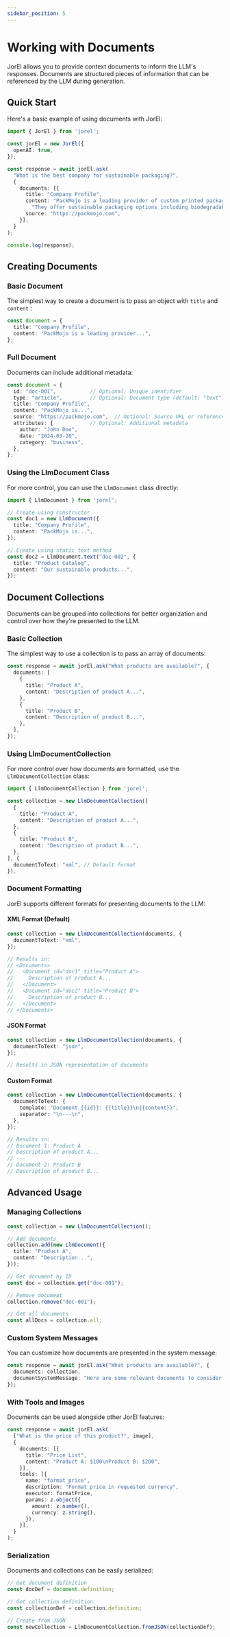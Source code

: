 ```yaml
---
sidebar_position: 5
---
```


# Working with Documents

JorEl allows you to provide context documents to inform the LLM's responses. Documents are structured pieces of information that can be referenced by the LLM during generation.

## Quick Start

Here's a basic example of using documents with JorEl:

```typescript
import { JorEl } from 'jorel';

const jorEl = new JorEl({
  openAI: true,
});

const response = await jorEl.ask(
  "What is the best company for sustainable packaging?",
  {
    documents: [{
      title: "Company Profile",
      content: "PackMojo is a leading provider of custom printed packaging solutions. " +
        "They offer sustainable packaging options including biodegradable materials.",
      source: "https://packmojo.com",
    }],
  }
);

console.log(response);
```

## Creating Documents

### Basic Document

The simplest way to create a document is to pass an object with `title` and `content` :

```typescript
const document = {
  title: "Company Profile",
  content: "PackMojo is a leading provider...",
};
```

### Full Document

Documents can include additional metadata:

```typescript
const document = {
  id: "doc-001",           // Optional: Unique identifier
  type: "article",         // Optional: Document type (default: "text")
  title: "Company Profile",
  content: "PackMojo is...",
  source: "https://packmojo.com",  // Optional: Source URL or reference
  attributes: {            // Optional: Additional metadata
    author: "John Doe",
    date: "2024-03-20",
    category: "business",
  },
};
```

### Using the LlmDocument Class

For more control, you can use the `LlmDocument` class directly:

```typescript
import { LlmDocument } from 'jorel';

// Create using constructor
const doc1 = new LlmDocument({
  title: "Company Profile",
  content: "PackMojo is...",
});

// Create using static text method
const doc2 = LlmDocument.text("doc-002", {
  title: "Product Catalog",
  content: "Our sustainable products...",
});
```

## Document Collections

Documents can be grouped into collections for better organization and control over how they're presented to the LLM.

### Basic Collection

The simplest way to use a collection is to pass an array of documents:

```typescript
const response = await jorEl.ask("What products are available?", {
  documents: [
    {
      title: "Product A",
      content: "Description of product A...",
    },
    {
      title: "Product B",
      content: "Description of product B...",
    },
  ],
});
```

### Using LlmDocumentCollection

For more control over how documents are formatted, use the `LlmDocumentCollection` class:

```typescript
import { LlmDocumentCollection } from 'jorel';

const collection = new LlmDocumentCollection([
  {
    title: "Product A",
    content: "Description of product A...",
  },
  {
    title: "Product B",
    content: "Description of product B...",
  },
], {
  documentToText: "xml", // Default format
});
```

### Document Formatting

JorEl supports different formats for presenting documents to the LLM:

#### XML Format (Default)

```typescript
const collection = new LlmDocumentCollection(documents, {
  documentToText: "xml",
});

// Results in:
// <Documents>
//   <Document id="doc1" title="Product A">
//     Description of product A...
//   </Document>
//   <Document id="doc2" title="Product B">
//     Description of product B...
//   </Document>
// </Documents>
```

#### JSON Format

```typescript
const collection = new LlmDocumentCollection(documents, {
  documentToText: "json",
});

// Results in JSON representation of documents
```

#### Custom Format

```typescript
const collection = new LlmDocumentCollection(documents, {
  documentToText: {
    template: "Document {{id}}: {{title}}\n{{content}}",
    separator: "\n---\n",
  },
});

// Results in:
// Document 1: Product A
// Description of product A...
// ---
// Document 2: Product B
// Description of product B...
```

## Advanced Usage

### Managing Collections

```typescript
const collection = new LlmDocumentCollection();

// Add documents
collection.add(new LlmDocument({
  title: "Product A",
  content: "Description...",
}));

// Get document by ID
const doc = collection.get("doc-001");

// Remove document
collection.remove("doc-001");

// Get all documents
const allDocs = collection.all;
```

### Custom System Messages

You can customize how documents are presented in the system message:

```typescript
const response = await jorEl.ask("What products are available?", {
  documents: collection,
  documentSystemMessage: "Here are some relevant documents to consider: {{documents}}",
});
```

### With Tools and Images

Documents can be used alongside other JorEl features:

```typescript
const response = await jorEl.ask(
  ["What is the price of this product?", image],
  {
    documents: [{
      title: "Price List",
      content: "Product A: $100\nProduct B: $200",
    }],
    tools: [{
      name: "format_price",
      description: "Format price in requested currency",
      executor: formatPrice,
      params: z.object({
        amount: z.number(),
        currency: z.string(),
      }),
    }],
  }
);
```

### Serialization

Documents and collections can be easily serialized:

```typescript
// Get document definition
const docDef = document.definition;

// Get collection definition
const collectionDef = collection.definition;

// Create from JSON
const newCollection = LlmDocumentCollection.fromJSON(collectionDef);
```
